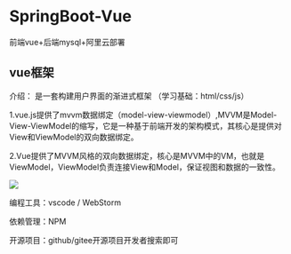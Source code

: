 # SpringBoot-Vue
前端vue+后端mysql+阿里云部署


## vue框架
介绍： 是一套构建用户界面的渐进式框架 （学习基础：html/css/js）

1.vue.js提供了mvvm数据绑定（model-view-viewmodel）,MVVM是Model-View-ViewModel的缩写，它是一种基于前端开发的架构模式，其核心是提供对View和ViewModel的双向数据绑定。

2.Vue提供了MVVM风格的双向数据绑定，核心是MVVM中的VM，也就是ViewModel，ViewModel负责连接View和Model，保证视图和数据的一致性。

![](https://github.com/Ronronner859/Resources-at-the-University/blob/main/%E5%A4%A7%E4%B8%89/Snipaste_2022-10-26_11-54-13.png)

编程工具：vscode / WebStorm
 
依赖管理：NPM

开源项目：github/gitee开源项目开发者搜索即可
